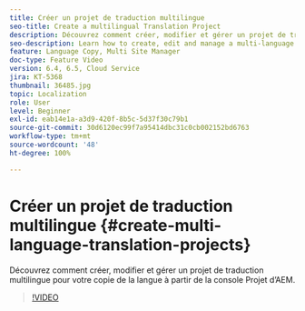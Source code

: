 ```yaml
---
title: Créer un projet de traduction multilingue
seo-title: Create a multilingual Translation Project
description: Découvrez comment créer, modifier et gérer un projet de traduction multilingue pour votre copie de la langue à partir de la console Projet d’AEM.
seo-description: Learn how to create, edit and manage a multi-language translation project for your Language Copy from AEM's Project console
feature: Language Copy, Multi Site Manager
doc-type: Feature Video
version: 6.4, 6.5, Cloud Service
jira: KT-5368
thumbnail: 36485.jpg
topic: Localization
role: User
level: Beginner
exl-id: eab14e1a-a3d9-420f-8b5c-5d37f30c79b1
source-git-commit: 30d6120ec99f7a95414dbc31c0cb002152bd6763
workflow-type: tm+mt
source-wordcount: '48'
ht-degree: 100%

---
```


# Créer un projet de traduction multilingue {#create-multi-language-translation-projects}

Découvrez comment créer, modifier et gérer un projet de traduction multilingue pour votre copie de la langue à partir de la console Projet d’AEM.

>[!VIDEO](https://video.tv.adobe.com/v/36485?quality=12&learn=on)
